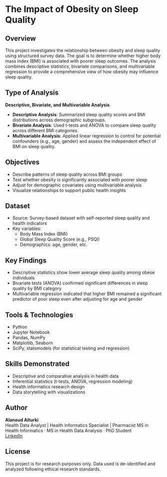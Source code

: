 # The Impact of Obesity on Sleep Quality

## Overview

This project investigates the relationship between obesity and sleep quality using structured survey data. The goal is to determine whether higher body mass index (BMI) is associated with poorer sleep outcomes. The analysis combines descriptive statistics, bivariate comparisons, and multivariable regression to provide a comprehensive view of how obesity may influence sleep quality.

## Type of Analysis

**Descriptive, Bivariate, and Multivariable Analysis**

- **Descriptive Analysis**: Summarized sleep quality scores and BMI distributions across demographic subgroups.
- **Bivariate Analysis**: Used t-tests and ANOVA to compare sleep quality across different BMI categories.
- **Multivariable Analysis**: Applied linear regression to control for potential confounders (e.g., age, gender) and assess the independent effect of BMI on sleep quality.

## Objectives

- Describe patterns of sleep quality across BMI groups  
- Test whether obesity is significantly associated with poorer sleep  
- Adjust for demographic covariates using multivariable analysis  
- Visualize relationships to support public health insights

## Dataset

- Source: Survey-based dataset with self-reported sleep quality and health indicators  
- Key variables:
  - Body Mass Index (BMI)
  - Global Sleep Quality Score (e.g., PSQI)
  - Demographics: age, gender, etc.

## Key Findings

- Descriptive statistics show lower average sleep quality among obese individuals  
- Bivariate tests (ANOVA) confirmed significant differences in sleep quality by BMI category  
- Multivariable regression indicated that higher BMI remained a significant predictor of poor sleep even after adjusting for age and gender

## Tools & Technologies

- Python  
- Jupyter Notebook  
- Pandas, NumPy  
- Matplotlib, Seaborn  
- SciPy, statsmodels (for statistical testing and regression)

## Skills Demonstrated

- Descriptive and comparative analysis in health data  
- Inferential statistics (t-tests, ANOVA, regression modeling)  
- Health informatics research design  
- Data storytelling with visualizations

## Author

**Alanoud Alturki**  
Health Data Analyst | Health Informatics Specialist | Pharmacist
MS in Health Informatics · MS in Health Data Analysis · PhD Student  
[LinkedIn](https://www.linkedin.com/in/alanoud-alturki-5601b2b5)

## License

This project is for research purposes only. Data used is de-identified and analyzed following ethical research standards.
